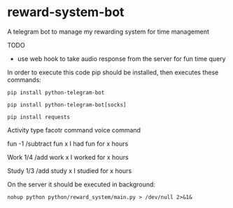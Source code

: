 # reward-system-bot
A telegram bot to manage my rewarding system for time management

TODO 
- use web hook to take audio response from the server for fun time query


In order to execute this code pip should be installed, then executes these commands:

```
pip install python-telegram-bot

pip install python-telegram-bot[socks]

pip install requests
```

Activity type   facotr          command                 voice command

fun             -1              /subtract fun x         I had fun for x hours 

Work            1/4             /add work x             I worked for x hours

Study           1/3             /add study x            I studied for x hours


On the server it should be executed in background:
      
```
nohup python python/reward_system/main.py > /dev/null 2>&1&
```
